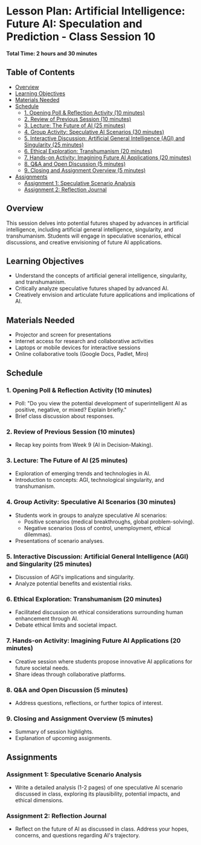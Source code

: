 # Lesson Plan: Artificial Intelligence: Future AI: Speculation and Prediction - Class Session 10

**Total Time: 2 hours and 30 minutes**

## Table of Contents
- [Overview](#overview)
- [Learning Objectives](#learning-objectives)
- [Materials Needed](#materials-needed)
- [Schedule](#schedule)
  - [1. Opening Poll & Reflection Activity (10 minutes)](#1-opening-poll--reflection-activity-10-minutes)
  - [2. Review of Previous Session (10 minutes)](#2-review-of-previous-session-10-minutes)
  - [3. Lecture: The Future of AI (25 minutes)](#3-lecture-the-future-of-ai-25-minutes)
  - [4. Group Activity: Speculative AI Scenarios (30 minutes)](#4-group-activity-speculative-ai-scenarios-30-minutes)
  - [5. Interactive Discussion: Artificial General Intelligence (AGI) and Singularity (25 minutes)](#5-interactive-discussion-artificial-general-intelligence-agi-and-singularity-25-minutes)
  - [6. Ethical Exploration: Transhumanism (20 minutes)](#6-ethical-exploration-transhumanism-20-minutes)
  - [7. Hands-on Activity: Imagining Future AI Applications (20 minutes)](#7-hands-on-activity-imagining-future-ai-applications-20-minutes)
  - [8. Q&A and Open Discussion (5 minutes)](#8-qa-and-open-discussion-5-minutes)
  - [9. Closing and Assignment Overview (5 minutes)](#9-closing-and-assignment-overview-5-minutes)
- [Assignments](#assignments)
  - [Assignment 1: Speculative Scenario Analysis](#assignment-1-speculative-scenario-analysis)
  - [Assignment 2: Reflection Journal](#assignment-2-reflection-journal)

## Overview
This session delves into potential futures shaped by advances in artificial intelligence, including artificial general intelligence, singularity, and transhumanism. Students will engage in speculative scenarios, ethical discussions, and creative envisioning of future AI applications.

## Learning Objectives
- Understand the concepts of artificial general intelligence, singularity, and transhumanism.
- Critically analyze speculative futures shaped by advanced AI.
- Creatively envision and articulate future applications and implications of AI.

## Materials Needed
- Projector and screen for presentations
- Internet access for research and collaborative activities
- Laptops or mobile devices for interactive sessions
- Online collaborative tools (Google Docs, Padlet, Miro)

## Schedule

### 1. Opening Poll & Reflection Activity (10 minutes)
- Poll: "Do you view the potential development of superintelligent AI as positive, negative, or mixed? Explain briefly."
- Brief class discussion about responses.

### 2. Review of Previous Session (10 minutes)
- Recap key points from Week 9 (AI in Decision-Making).

### 3. Lecture: The Future of AI (25 minutes)
- Exploration of emerging trends and technologies in AI.
- Introduction to concepts: AGI, technological singularity, and transhumanism.

### 4. Group Activity: Speculative AI Scenarios (30 minutes)
- Students work in groups to analyze speculative AI scenarios:
  - Positive scenarios (medical breakthroughs, global problem-solving).
  - Negative scenarios (loss of control, unemployment, ethical dilemmas).
- Presentations of scenario analyses.

### 5. Interactive Discussion: Artificial General Intelligence (AGI) and Singularity (25 minutes)
- Discussion of AGI's implications and singularity.
- Analyze potential benefits and existential risks.

### 6. Ethical Exploration: Transhumanism (20 minutes)
- Facilitated discussion on ethical considerations surrounding human enhancement through AI.
- Debate ethical limits and societal impact.

### 7. Hands-on Activity: Imagining Future AI Applications (20 minutes)
- Creative session where students propose innovative AI applications for future societal needs.
- Share ideas through collaborative platforms.

### 8. Q&A and Open Discussion (5 minutes)
- Address questions, reflections, or further topics of interest.

### 9. Closing and Assignment Overview (5 minutes)
- Summary of session highlights.
- Explanation of upcoming assignments.

## Assignments

### Assignment 1: Speculative Scenario Analysis
- Write a detailed analysis (1-2 pages) of one speculative AI scenario discussed in class, exploring its plausibility, potential impacts, and ethical dimensions.

### Assignment 2: Reflection Journal
- Reflect on the future of AI as discussed in class. Address your hopes, concerns, and questions regarding AI's trajectory.

